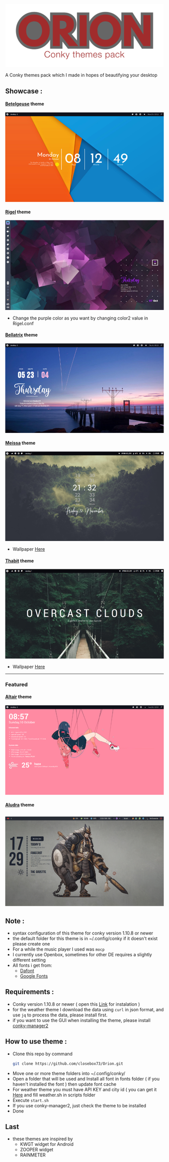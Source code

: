 ![greetings](/Asset/Orion.png)

A Conky themes pack which I made in hopes of beautifying your desktop 

## Showcase :

#### [Betelgeuse](/Betelgeuse) theme

![](/Betelgeuse/preview.png)
#### [Rigel](/Rigel) theme

![](/Rigel/preview.png)
- Change the purple color as you want by changing color2 value in Rigel.conf
#### [Bellatrix](/Bellatrix) theme

![](/Bellatrix/preview.png)
#### [Meissa](/Meissa) theme

![](/Meissa/preview.png)
- Wallpaper [Here](https://unsplash.com/photos/3ytjETpQMNY)
#### [Thabit](/Thabit) theme

![](/Thabit/preview.png)
- Wallpaper [Here](https://unsplash.com/photos/bAYnUAtV9aY)
---------------------------------------------------
### Featured
#### [Altair](/Altair) theme

![](/Altair/preview.png)
#### [Aludra](/Aludra) theme

![](/Aludra/preview.png)
-----------------------------------------------------

## Note :
- syntax configuration of this theme for conky version 1.10.8 or newer
- the default folder for this theme is in ~/.config/conky if it doesn't exist please create one
- For a while the music player I used was `mocp`
- I currently use Openbox, sometimes for other DE requires a slightly different setting
- All fonts i get from:
	 - [Dafont](https://www.dafont.com)
	 - [Google Fonts](https://fonts.google.com) 

## Requirements :
- Conky version 1.10.8 or newer ( open this  [Link](https://github.com/brndnmtthws/conky) for instalation )
- for the weather theme I download the data using `curl` in json format, and use `jq` to process the data, please install first.
- if you want to use the GUI when installing the theme, please install [conky-manager2](https://github.com/zcot/conky-manager2)

## How to use theme :
- Clone this repo by command
  ```bash
  git clone https://github.com/closebox73/Orion.git
  ```
- Move one or more theme folders into ~/.config/conky/
- Open a folder that will be used and Install all font in fonts folder ( if you haven't installed the font ) then update font cache
- For weather theme you must have API KEY and city id ( you can get it [Here](https://openweathermap.org) and fill weather.sh in scripts folder
- Execute `start.sh`
- If you use conky-manager2, just check the theme to be installed
- Done

## Last
- these themes are inspired by
	- KWGT widget for Android
	- ZOOPER widget
	- RAINMETER 
